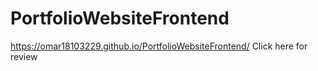 # PortfolioWebsiteFrontend
https://omar18103229.github.io/PortfolioWebsiteFrontend/ Click here for review
